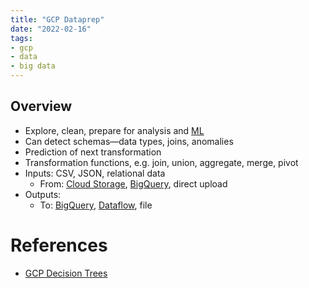 ```yaml
---
title: "GCP Dataprep"
date: "2022-02-16"
tags:
- gcp
- data
- big data
---
```


## Overview

- Explore, clean, prepare for analysis and [ML](notes/Machine%20Learning.md)
- Can detect schemas—data types, joins, anomalies
- Prediction of next transformation
- Transformation functions, e.g. join, union, aggregate, merge, pivot
- Inputs: CSV, JSON, relational data
	- From: [Cloud Storage](notes/GCP%20Cloud%20Storage.md), [BigQuery](notes/GCP%20BigQuery.md), direct upload
- Outputs:
	- To: [BigQuery](notes/GCP%20BigQuery.md), [Dataflow](notes/GCP%20Dataflow.md), file

# References

- [GCP Decision Trees](notes/moc/GCP%20Decision%20Trees.md)
